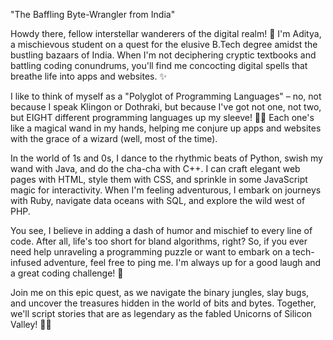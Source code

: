 "The Baffling Byte-Wrangler from India"

Howdy there, fellow interstellar wanderers of the digital realm! 🌌 I'm Aditya, a mischievous student on a quest for the elusive B.Tech degree amidst the bustling bazaars of India. When I'm not deciphering cryptic textbooks and battling coding conundrums, you'll find me concocting digital spells that breathe life into apps and websites. ✨

I like to think of myself as a "Polyglot of Programming Languages" – no, not because I speak Klingon or Dothraki, but because I've got not one, not two, but EIGHT different programming languages up my sleeve! 🎩💼 Each one's like a magical wand in my hands, helping me conjure up apps and websites with the grace of a wizard (well, most of the time).

In the world of 1s and 0s, I dance to the rhythmic beats of Python, swish my wand with Java, and do the cha-cha with C++. I can craft elegant web pages with HTML, style them with CSS, and sprinkle in some JavaScript magic for interactivity. When I'm feeling adventurous, I embark on journeys with Ruby, navigate data oceans with SQL, and explore the wild west of PHP.

You see, I believe in adding a dash of humor and mischief to every line of code. After all, life's too short for bland algorithms, right? So, if you ever need help unraveling a programming puzzle or want to embark on a tech-infused adventure, feel free to ping me. I'm always up for a good laugh and a great coding challenge! 🚀

Join me on this epic quest, as we navigate the binary jungles, slay bugs, and uncover the treasures hidden in the world of bits and bytes. Together, we'll script stories that are as legendary as the fabled Unicorns of Silicon Valley! 🦄🌟

